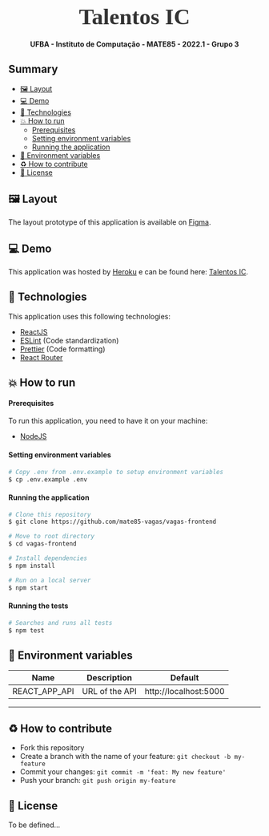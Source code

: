 <!-- Logo -->

<h1 align="center" style="font-family: Ubuntu; font-size: 45px; color: #333; margin-bottom: 0">
  Talentos IC
</h1>

<!-- Description -->

<h4 align="center">
	UFBA - Instituto de Computação - MATE85 - 2022.1 - Grupo 3
</h4>

<!-- Summary -->

<h2>Summary</h2>

- [:framed_picture: Layout](#framed_picture-layout)
- [:computer: Demo](#computer-demo)
- [:rocket: Technologies](#rocket-technologies)
- [:boom: How to run](#boom-how-to-run)
    - [Prerequisites](#prerequisites)
    - [Setting environment variables](#setting-environment-variables)
    - [Running the application](#running-the-application)
- [:wrench: Environment variables](#wrench-environment-variables)
- [:recycle: How to contribute](#recycle-how-to-contribute)
- [:memo: License](#memo-license)


<a id="layout"></a>

## :framed_picture: Layout

The layout prototype of this application is available on [Figma](https://www.figma.com/file/Z6loIYv1xVtCgkyf3BzHp3/MATE85---Grupo-3?node-id=0%3A1).

<a id="demo"></a>

## :computer: Demo

This application was hosted by [Heroku](https://www.heroku.com/) e can be found here: [Talentos IC](https://talentosic-vagas.herokuapp.com/).

<a id="tecnologias"></a>

## :rocket: Technologies

This application uses this following technologies:

- [ReactJS](https://reactjs.org/)
- [ESLint](https://eslint.org/) (Code standardization)
- [Prettier](https://prettier.io/) (Code formatting)
- [React Router](https://reactrouter.com/web/guides/quick-start)

<a id="como-executar"></a>

## :boom: How to run

#### Prerequisites

To run this application, you need to have it on your machine:

- [NodeJS](https://nodejs.org/en/download/)


#### Setting environment variables
```sh
# Copy .env from .env.example to setup environment variables
$ cp .env.example .env
```

#### Running the application

```sh
# Clone this repository
$ git clone https://github.com/mate85-vagas/vagas-frontend

# Move to root directory
$ cd vagas-frontend

# Install dependencies
$ npm install

# Run on a local server
$ npm start
```

#### Running the tests

```sh
# Searches and runs all tests
$ npm test
```

<a id="variaveis-ambiente"></a>

## :wrench: Environment variables

| Name          | Description     | Default               |
| -             | -               | -                     |
| REACT_APP_API | URL of the API  | http://localhost:5000 |

---

<a id="como-contribuir"></a>

## :recycle: How to contribute

- Fork this repository
- Create a branch with the name of your feature: `git checkout -b my-feature`
- Commit your changes: `git commit -m 'feat: My new feature'`
- Push your branch: `git push origin my-feature`

<a id="licenca"></a>

## :memo: License

To be defined...
